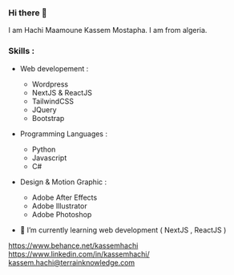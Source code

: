 ### Hi there 👋

I am Hachi Maamoune Kassem Mostapha. I am from algeria.

### Skills : 
  * Web developement :
      - Wordpress
      - NextJS & ReactJS
      - TailwindCSS
      - JQuery
      - Bootstrap
  
  * Programming Languages :
      - Python
      - Javascript
      - C#

 * Design & Motion Graphic :
      - Adobe After Effects
      - Adobe Illustrator
      - Adobe Photoshop

- 🌱 I’m currently learning web development ( NextJS , ReactJS )

https://www.behance.net/kassemhachi 
<br>
https://www.linkedin.com/in/kassemhachi/
<br>
<a href="mailto:kassem.hachi@terrainknowledge.com">kassem.hachi@terrainknowledge.com</a>

